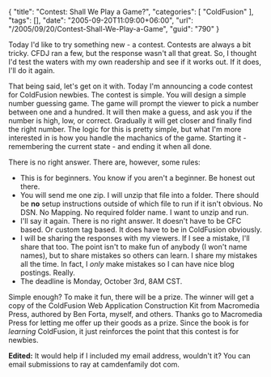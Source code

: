 {
	"title": "Contest: Shall We Play a Game?",
	"categories": [
		"ColdFusion"
	],
	"tags": [],
	"date": "2005-09-20T11:09:00+06:00",
	"url": "/2005/09/20/Contest-Shall-We-Play-a-Game",
	"guid": "790"
}

Today I'd like to try something new - a contest. Contests are always a bit tricky. CFDJ ran a few, but the response wasn't all that great. So, I thought I'd test the waters with my own readership and see if it works out. If it does, I'll do it again.

That being said, let's get on it with. Today I'm announcing a code contest for ColdFusion newbies. The contest is simple. You will design a simple number guessing game. The game will prompt the viewer to pick a number between one and a hundred. It will then make a guess, and ask you if the number is high, low, or correct. Gradually it will get closer and finally find the right number. The logic for this is pretty simple, but what I'm more interested in is how you handle the machanics of the game. Starting it - remembering the current state - and ending it when all done. 

There is no right answer. There are, however, some rules:

<ul>
<li>This is for beginners. You know if you aren't a beginner. Be honest out there.
<li>You will send me one zip. I will unzip that file into a folder. There should be <b>no</b> setup instructions outside of which file to run if it isn't obvious. No DSN. No Mapping. No required folder name. I want to unzip and run. 
<li>I'll say it again. There is no right answer. It doesn't have to be CFC based. Or custom tag based. It does have to be in ColdFusion obviously.
<li>I will be sharing the responses with my viewers. If I see a mistake, I'll share that too. The point isn't to make fun of anybody (I won't name names), but to share mistakes so others can learn. I share my mistakes all the time. In fact, I <i>only</i> make mistakes so I can have nice blog postings. Really.
<li>The deadline is Monday, October 3rd, 8AM CST.
</ul>

Simple enough? To make it fun, there will be a prize. The winner will get a copy of the ColdFusion Web Application Construction Kit from Macromedia Press, authored by Ben Forta, myself, and others. Thanks go to Macromedia Press for letting me offer up their goods as a prize. Since the book is for <i>learning</i> ColdFusion, it just reinforces the point that this contest is for newbies.

<b>Edited:</b> It would help if I included my email address, wouldn't it? You can email submissions to ray at camdenfamily dot com.